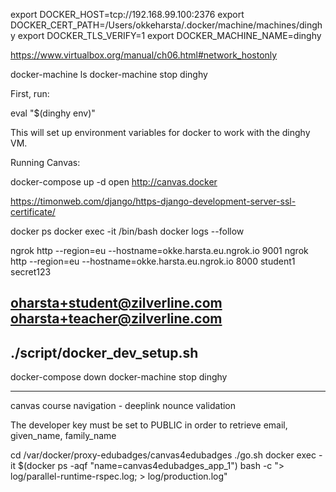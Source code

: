 

export DOCKER_HOST=tcp://192.168.99.100:2376
export DOCKER_CERT_PATH=/Users/okkeharsta/.docker/machine/machines/dinghy
export DOCKER_TLS_VERIFY=1
export DOCKER_MACHINE_NAME=dinghy

https://www.virtualbox.org/manual/ch06.html#network_hostonly

docker-machine ls
docker-machine stop dinghy

First, run:

  eval "$(dinghy env)"

This will set up environment variables for docker to work with the dinghy VM.

Running Canvas:

  docker-compose up -d
  open http://canvas.docker

https://timonweb.com/django/https-django-development-server-ssl-certificate/


docker ps
docker exec -it <container name> /bin/bash
docker logs --follow <container ID>

ngrok http --region=eu --hostname=okke.harsta.eu.ngrok.io 9001
ngrok http --region=eu --hostname=okke.harsta.eu.ngrok.io 8000
student1
secret123

oharsta+student@zilverline.com
oharsta+teacher@zilverline.com
-----
./script/docker_dev_setup.sh
-----
docker-compose down
docker-machine stop dinghy

-----
canvas
course navigation - deeplink
nounce validation

The developer key must be set to PUBLIC in order to retrieve email, given_name, family_name

cd /var/docker/proxy-edubadges/canvas4edubadges
./go.sh
docker exec -it $(docker ps -aqf "name=canvas4edubadges_app_1") bash -c "> log/parallel-runtime-rspec.log; > log/production.log"

